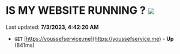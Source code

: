 # IS MY WEBSITE RUNNING ? [![](https://img.shields.io/static/v1?label=Sponsor&message=%E2%9D%A4&logo=GitHub&color=%23fe8e86)](https://github.com/sponsors/<username>)

Last updated: **7/3/2023, 4:42:20 AM**

- `GET` [https://youssefservice.me](https://youssefservice.me) - **Up** (841ms)
